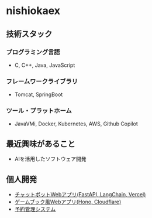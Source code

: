 # nishiokaex

## 技術スタック

### プログラミング言語

- C, C++, Java, JavaScript

### フレームワークライブラリ

- Tomcat, SpringBoot

### ツール・プラットホーム

- JavaVMi, Docker, Kubernetes, AWS, Github Copilot

## 最近興味があること

- AIを活用したソフトウェア開発

## 個人開発

- [チャットボットWebアプリ(FastAPI, LangChain, Vercel)](https://github.com/nishiokaex/expo-chatbot)
- [ゲームブック風Webアプリ(Hono, Cloudflare)](https://starwind-tale.pages.dev/)
- [予約管理システム](https://github.com/nishiokaex/booking-system-v1)
